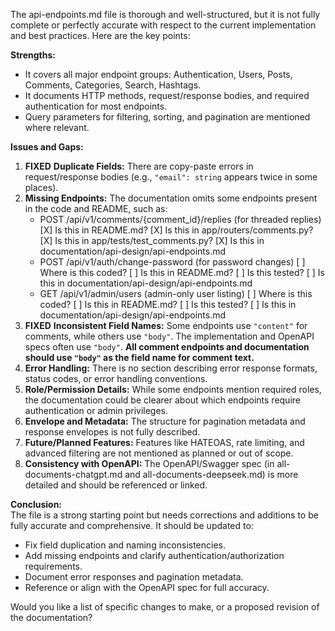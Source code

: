 The api-endpoints.md file is thorough and well-structured, but it is not fully complete or perfectly accurate with respect to the current implementation and best practices. Here are the key points:

**Strengths:**
- It covers all major endpoint groups: Authentication, Users, Posts, Comments, Categories, Search, Hashtags.
- It documents HTTP methods, request/response bodies, and required authentication for most endpoints.
- Query parameters for filtering, sorting, and pagination are mentioned where relevant.

**Issues and Gaps:**
1. **FIXED** **Duplicate Fields:** There are copy-paste errors in request/response bodies (e.g., `"email": string` appears twice in some places).
2. **Missing Endpoints:** The documentation omits some endpoints present in the code and README, such as:
   - POST /api/v1/comments/{comment_id}/replies (for threaded replies)
     [X] Is this in README.md?
     [X] Is this in app/routers/comments.py?
     [X] Is this in app/tests/test_comments.py?
     [X] Is this in documentation/api-design/api-endpoints.md
   - POST /api/v1/auth/change-password (for password changes)
     [ ] Where is this coded?
     [ ] Is this in README.md?
     [ ] Is this tested?
     [ ] Is this in documentation/api-design/api-endpoints.md
   - GET /api/v1/admin/users (admin-only user listing)
     [ ] Where is this coded?
     [ ] Is this in README.md?
     [ ] Is this tested?
     [ ] Is this in documentation/api-design/api-endpoints.md
3. **FIXED** **Inconsistent Field Names:** Some endpoints use `"content"` for comments, while others use `"body"`. The implementation and OpenAPI specs often use `"body"`. **All comment endpoints and documentation should use `"body"` as the field name for comment text.**
4. **Error Handling:** There is no section describing error response formats, status codes, or error handling conventions.
5. **Role/Permission Details:** While some endpoints mention required roles, the documentation could be clearer about which endpoints require authentication or admin privileges.
6. **Envelope and Metadata:** The structure for pagination metadata and response envelopes is not fully described.
7. **Future/Planned Features:** Features like HATEOAS, rate limiting, and advanced filtering are not mentioned as planned or out of scope.
8. **Consistency with OpenAPI:** The OpenAPI/Swagger spec (in all-documents-chatgpt.md and all-documents-deepseek.md) is more detailed and should be referenced or linked.

**Conclusion:**  
The file is a strong starting point but needs corrections and additions to be fully accurate and comprehensive. It should be updated to:
- Fix field duplication and naming inconsistencies.
- Add missing endpoints and clarify authentication/authorization requirements.
- Document error responses and pagination metadata.
- Reference or align with the OpenAPI spec for full accuracy.

Would you like a list of specific changes to make, or a proposed revision of the documentation?